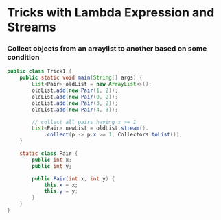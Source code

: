 # Tricks with Lambda Expression and Streams

### Collect objects from an arraylist to another based on some condition

```java
public class Trick1 {
    public static void main(String[] args) {
        List<Pair> oldList = new ArrayList<>();
        oldList.add(new Pair(1, 2));
        oldList.add(new Pair(0, 2));
        oldList.add(new Pair(3, 2));
        oldList.add(new Pair(4, 3));

        // collect all pairs having x >= 1
        List<Pair> newList = oldList.stream().
            .collect(p -> p.x >= 1, Collectors.toList());
    }

    static class Pair {
        public int x;
        public int y;

        public Pair(int x, int y) {
            this.x = x;
            this.y = y;
        }
    }
}
```
